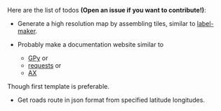 Here are the list of todos **(Open an issue if you want to contribute!)**:

* Generate a high resolution map by assembling tiles, similar to [label-maker](https://github.com/developmentseed/label-maker).

* Probably make a documentation website similar to 
  * [GPy](https://gpy.readthedocs.io) or 
  * [requests](https://requests.readthedocs.io) or 
  * [AX](https://ax.dev/) 

Though first template is preferable. 

* Get roads route in json format from specified latitude longitudes. 
